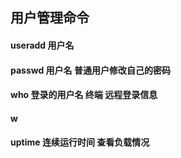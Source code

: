 ## 用户管理命令

#### useradd 用户名

#### passwd 用户名 普通用户修改自己的密码

#### who 登录的用户名 终端 远程登录信息

#### w

#### uptime 连续运行时间 查看负载情况




